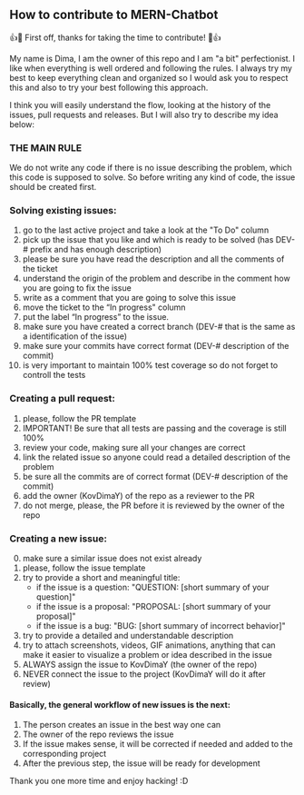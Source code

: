 ## How to contribute to MERN-Chatbot

👍🎉 First off, thanks for taking the time to contribute! 🎉👍

My name is Dima, I am the owner of this repo and I am "a bit" perfectionist. I like when everything is well ordered and following the rules. I always try my best to keep everything clean and organized so I would ask you to respect this and also to try your best following this approach.

I think you will easily understand the flow, looking at the history of the issues, pull requests and releases. But I will also try to describe my idea below:

### THE MAIN RULE

We do not write any code if there is no issue describing the problem, which this code is supposed to solve. So before writing any kind of code, the issue should be created first.

### Solving existing issues:

1. go to the last active project and take a look at the "To Do" column
2. pick up the issue that you like and which is ready to be solved (has DEV-# prefix and has enough description)
3. please be sure you have read the description and all the comments of the ticket
4. understand the origin of the problem and describe in the comment how you are going to fix the issue
5. write as a comment that you are going to solve this issue
6. move the ticket to the “In progress" column
7. put the label “In progress” to the issue.
8. make sure you have created a correct branch (DEV-# that is the same as a identification of the issue)
9. make sure your commits have correct format (DEV-# description of the commit)
10. is very important to maintain 100% test coverage so do not forget to controll the tests

### Creating a pull request:

1. please, follow the PR template
2. IMPORTANT! Be sure that all tests are passing and the coverage is still 100%
3. review your code, making sure all your changes are correct
4. link the related issue so anyone could read a detailed description of the problem
5. be sure all the commits are of correct format (DEV-# description of the commit)
6. add the owner (KovDimaY) of the repo as a reviewer to the PR
7. do not merge, please, the PR before it is reviewed by the owner of the repo

### Creating a new issue:

0. make sure a similar issue does not exist already
1. please, follow the issue template
2. try to provide a short and meaningful title:
   - if the issue is a question: "QUESTION: [short summary of your question]"
   - if the issue is a proposal: "PROPOSAL: [short summary of your proposal]"
   - if the issue is a bug: "BUG: [short summary of incorrect behavior]"
3. try to provide a detailed and understandable description
4. try to attach screenshots, videos, GIF animations, anything that can make it easier to visualize a problem or idea described in the issue
5. ALWAYS assign the issue to KovDimaY (the owner of the repo)
6. NEVER connect the issue to the project (KovDimaY will do it after review)

#### Basically, the general workflow of new issues is the next:

1. The person creates an issue in the best way one can
2. The owner of the repo reviews the issue
3. If the issue makes sense, it will be corrected if needed and added to the corresponding project
4. After the previous step, the issue will be ready for development

Thank you one more time and enjoy hacking! :D
